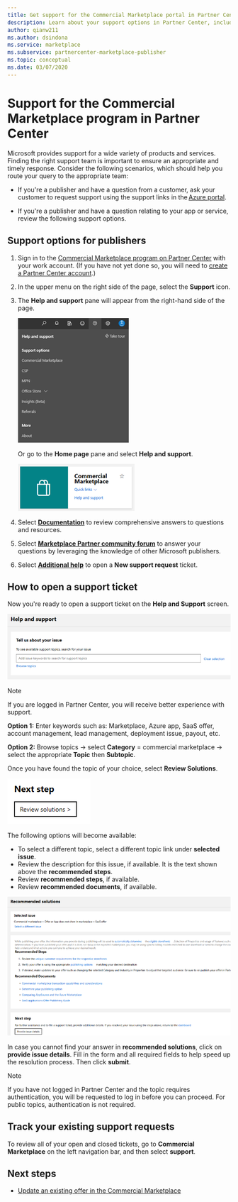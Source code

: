 ```yaml
---
title: Get support for the Commercial Marketplace portal in Partner Center
description: Learn about your support options in Partner Center, including how to file a support request.
author: qianw211
ms.author: dsindona 
ms.service: marketplace 
ms.subservice: partnercenter-marketplace-publisher
ms.topic: conceptual
ms.date: 03/07/2020
---
```


# Support for the Commercial Marketplace program in Partner Center

Microsoft provides support for a wide variety of products and services. Finding the right support team is important to ensure an appropriate and timely response. Consider the following scenarios, which should help you route your query to the appropriate team: 

- If you're a publisher and have a question from a customer, ask your customer to request support using the support links in the [Azure portal](https://portal.azure.com/). 

- If you're a publisher and have a question relating to your app or service, review the following support options.

## Support options for publishers

1. Sign in to the [Commercial Marketplace program on Partner Center](https://partner.microsoft.com/dashboard/commercial-marketplace/overview) with your work account. (If you have not yet done so, you will need to [create a Partner Center account](./create-account.md).)

2. In the upper menu on the right side of the page, select the **Support** icon. 
 
3. The **Help and support** pane will appear from the right-hand side of the page. 
 
   ![Support drop-down menu](./media/commercial-marketplace-support-pane.png)

    Or go to the **Home page** pane and select **Help and support**.

   ![Help and support from Home page](./media/homepage-help-support.png)

4. Select **[Documentation](../index.yml)** to review comprehensive answers to questions and resources. 

5. Select **[Marketplace Partner community forum](https://www.microsoftpartnercommunity.com/t5/Azure-Marketplace-and-AppSource/bd-p/2222)** to answer your questions by leveraging the knowledge of other Microsoft publishers. 

6. Select **[Additional help](https://aka.ms/marketplacepublishersupport)** to open a **New support request** ticket.  

## How to open a support ticket

Now you're ready to open a support ticket on the **Help and Support** screen.

![Help and support](./media/help-and-support.png)

>[!Note]
>If you are logged in Partner Center, you will receive better experience with support.

**Option 1:** Enter keywords such as: Marketplace, Azure app, SaaS offer, account management, lead management, deployment issue, payout, etc.

**Option 2:** Browse topics -> select **Category** = commercial marketplace -> select the appropriate **Topic** then **Subtopic**.

Once you have found the topic of your choice, select **Review Solutions**.

![Next step](./media/next-step.png)

The following options will become available:

* To select a different topic, select a different topic link under **selected issue**.
* Review the description for this issue, if available.  It is the text shown above the **recommended steps**.
* Review **recommended steps**, if available.
* Review **recommended documents**, if available.

![Recommended solutions](./media/recommended-solutions.png)

In case you cannot find your answer in **recommended solutions**, click on **provide issue details**.  Fill in the form and all required fields to help speed up the resolution process.  Then click **submit**.

>[!Note]
>If you have not logged in Partner Center and the topic requires authentication, you will be requested to log in before you can proceed.  For public topics, authentication is not required.

## Track your existing support requests 

To review all of your open and closed tickets, go to **Commercial Marketplace** on the left navigation bar, and then select **support**.

## Next steps

- [Update an existing offer in the Commercial Marketplace](./update-existing-offer.md)

